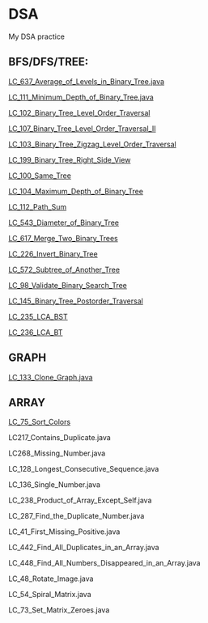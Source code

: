 # DSA
My DSA practice

## BFS/DFS/TREE:
[LC_637_Average_of_Levels_in_Binary_Tree.java](https://github.com/deepak8988/DSA/blob/main/LC_637_Average_of_Levels_in_Binary_Tree.java)

[LC_111_Minimum_Depth_of_Binary_Tree.java](https://github.com/deepak8988/DSA/blob/main/LC_111_Minimum_Depth_of_Binary_Tree.java)

[LC_102_Binary_Tree_Level_Order_Traversal](https://github.com/deepak8988/DSA/blob/main/LC_102_Binary_Tree_Level_Order_Traversal.java)

[LC_107_Binary_Tree_Level_Order_Traversal_II](https://github.com/deepak8988/DSA/blob/main/LC_107_Binary_Tree_Level_Order_Traversal_II.java)

[LC_103_Binary_Tree_Zigzag_Level_Order_Traversal](https://github.com/deepak8988/DSA/blob/main/LC_103_Binary_Tree_Zigzag_Level_Order_Traversal.java)

[LC_199_Binary_Tree_Right_Side_View](https://github.com/deepak8988/DSA/blob/main/LC_199_Binary_Tree_Right_Side_View.java)

[LC_100_Same_Tree](https://github.com/deepak8988/DSA/blob/main/LC_100_Same_Tree.java)

[LC_104_Maximum_Depth_of_Binary_Tree](https://github.com/deepak8988/DSA/blob/main/LC_104_Maximum_Depth_of_Binary_Tree.java)

[LC_112_Path_Sum](https://github.com/deepak8988/DSA/blob/main/LC_112_Path_Sum.java)

[LC_543_Diameter_of_Binary_Tree](https://github.com/deepak8988/DSA/blob/main/LC_543_Diameter_of_Binary_Tree.java)

[LC_617_Merge_Two_Binary_Trees](https://github.com/deepak8988/DSA/blob/main/LC_617_Merge_Two_Binary_Trees.java)

[LC_226_Invert_Binary_Tree](https://github.com/deepak8988/DSA/blob/main/LC_226_Invert_Binary_Tree.java)

[LC_572_Subtree_of_Another_Tree](https://github.com/deepak8988/DSA/blob/main/LC_572_Subtree_of_Another_Tree.java)

[LC_98_Validate_Binary_Search_Tree](https://github.com/deepak8988/DSA/blob/main/LC_98_Validate_Binary_Search_Tree.java)

[LC_145_Binary_Tree_Postorder_Traversal](https://github.com/deepak8988/DSA/blob/main/LC_145_Binary_Tree_Postorder_Traversal.java)

[LC_235_LCA_BST](https://github.com/deepak8988/DSA/blob/main/LC_235_LCA_BST.java)

[LC_236_LCA_BT](https://github.com/deepak8988/DSA/blob/main/LC_236_LCA_BT.java)

## GRAPH
[LC_133_Clone_Graph.java](https://github.com/deepak8988/DSA/blob/main/LC_133_Clone_Graph.java)


## ARRAY
[LC_75_Sort_Colors](https://github.com/deepak8988/DSA/blob/main/LC_75_Sort_Colors.java)

LC217_Contains_Duplicate.java

LC268_Missing_Number.java

LC_128_Longest_Consecutive_Sequence.java

LC_136_Single_Number.java 

LC_238_Product_of_Array_Except_Self.java 

LC_287_Find_the_Duplicate_Number.java 

LC_41_First_Missing_Positive.java

LC_442_Find_All_Duplicates_in_an_Array.java 

LC_448_Find_All_Numbers_Disappeared_in_an_Array.java

LC_48_Rotate_Image.java

LC_54_Spiral_Matrix.java 

LC_73_Set_Matrix_Zeroes.java

